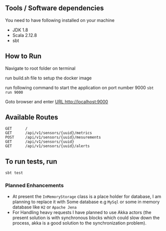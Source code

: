 ## Tools / Software dependencies
You need to have following installed on your machine
  * JDK 1.8
  * Scala 2.12.8
  * sbt

## How to Run
Navigate to root folder on terminal

run build.sh file to setup the docker image

run following command to start the application on port number 9000
```sbt run 9000```


Goto browser and enter [URL http://localhost:9000](http://localhost:9000)

## Available Routes
```
GET      /
GET      /api/v1/sensors/{uuid}/metrics
POST     /api/v1/sensors/{uuid}/mesurements
GET      /api/v1/sensors/{uuid}
GET      /api/v1/sensors/{uuid}/alerts
```

## To run tests, run
``` sbt test ```

### Planned Enhancements
  * At present the `InMemoryStorage` class is a place holder for database, I am planning to replace it with Some database e.g `MySql` or some in memory database like `H2` or  `Apache Jena`
  * For Handling heavy requests I have planned to use Akka actors (the present solution is with synchronous blocks which could slow down the process, akka is a good solution to the synchronization problem).